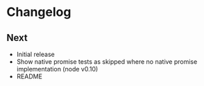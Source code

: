 # Changelog

## Next

* Initial release
* Show native promise tests as skipped where no native promise implementation (node v0.10)
* README
